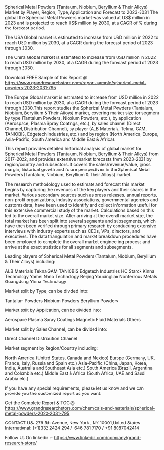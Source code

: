 Spherical Metal Powders (Tantalum, Niobium, Beryllium & Their Alloys) Market by Player, Region, Type, Application and Forecast to 2023-2031
The global the Spherical Metal Powders market was valued at US$ million in 2023 and is projected to reach US$ million by 2030, at a CAGR of % during the forecast period.

The USA Global market is estimated to increase from USD million in 2022 to reach USD million by 2030, at a CAGR during the forecast period of 2023 through 2030.

The China Global market is estimated to increase from USD million in 2022 to reach USD million by 2030, at a CAGR during the forecast period of 2023 through 2030.

Download FREE Sample of this Report @ https://www.grandresearchstore.com/report-sample/spherical-metal-powders-2023-2031-795

The Europe Global market is estimated to increase from USD million in 2022 to reach USD million by 2030, at a CAGR during the forecast period of 2023 through 2030.This report studies the Spherical Metal Powders (Tantalum, Niobium, Beryllium & Their Alloys) market, covering market size for segment by type (Tantalum Powders, Niobium Powders, etc.), by application (Aerospace, Plasma Spray Coatings, etc.), by sales channel (Direct Channel, Distribution Channel), by player (ALB Materials, Tekna, GAM, TANIOBIS, Edgetech Industries, etc.) and by region (North America, Europe, Asia-Pacific, South America and Middle East & Africa).

This report provides detailed historical analysis of global market for Spherical Metal Powders (Tantalum, Niobium, Beryllium & Their Alloys) from 2017-2022, and provides extensive market forecasts from 2023-2031 by region/country and subsectors. It covers the sales/revenue/value, gross margin, historical growth and future perspectives in the Spherical Metal Powders (Tantalum, Niobium, Beryllium & Their Alloys) market.

The research methodology used to estimate and forecast this market begins by capturing the revenues of the key players and their shares in the market. Various secondary sources such as press releases, annual reports, non-profit organizations, industry associations, governmental agencies and customs data, have been used to identify and collect information useful for this extensive commercial study of the market. Calculations based on this led to the overall market size. After arriving at the overall market size, the total market has been split into several segments and subsegments, which have then been verified through primary research by conducting extensive interviews with industry experts such as CEOs, VPs, directors, and executives. The data triangulation and market breakdown procedures have been employed to complete the overall market engineering process and arrive at the exact statistics for all segments and subsegments.

Leading players of Spherical Metal Powders (Tantalum, Niobium, Beryllium & Their Alloys) including:

ALB Materials
Tekna
GAM
TANIOBIS
Edgetech Industries
HC Starck
Kinna Technology
Yamei Nano Technology
Beijing Youxinglian Nonferrous Metals
Guangdong Yinna Technology

Market split by Type, can be divided into:

Tantalum Powders
Niobium Powders
Beryllium Powders

Market split by Application, can be divided into:

Aerospace
Plasma Spray Coatings
Magnetic Fluid Materials
Others

Market split by Sales Channel, can be divided into:

Direct Channel
Distribution Channel

Market segment by Region/Country including:

North America (United States, Canada and Mexico)
Europe (Germany, UK, France, Italy, Russia and Spain etc.)
Asia-Pacific (China, Japan, Korea, India, Australia and Southeast Asia etc.)
South America (Brazil, Argentina and Colombia etc.)
Middle East & Africa (South Africa, UAE and Saudi Arabia etc.)

If you have any special requirements, please let us know and we can provide you the customized report as you want.

Get the Complete Report & TOC @ https://www.grandresearchstore.com/chemicals-and-materials/spherical-metal-powders-2023-2031-795

CONTACT US:
276 5th Avenue, New York , NY 10001,United States
International: (+1)332 2424 294 /  646 781 7170 / +91 8087042414

Follow Us On linkedin :- https://www.linkedin.com/company/grand-research-store/

